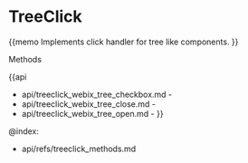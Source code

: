TreeClick 
=============


{{memo Implements click handler for tree like components. }}




<div class='h2'>Methods</div>

{{api
- api/treeclick_webix_tree_checkbox.md - 
- api/treeclick_webix_tree_close.md - 
- api/treeclick_webix_tree_open.md - 
}}





@index:
- api/refs/treeclick_methods.md

